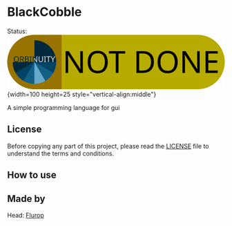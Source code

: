 # BlackCobble

Status: ![Status](./projectData/status.png#gh-light-mode-only){width=100 height=25 style="vertical-align:middle"}

A simple programming language for gui

## License

Before copying any part of this project, please read the [LICENSE](./LICENSE) file to understand the terms and conditions.

## How to use

## Made by

Head: [Flurop](https://github.com/Flurop)